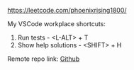 https://leetcode.com/phoenixrising1800/

My VSCode workplace shortcuts:
1. Run tests - \<L-ALT> + T
2. Show help solutions - \<SHIFT> + H

Remote repo link: [Github](https://github.com/phoenixrising1800/LeetCode-Solutions)